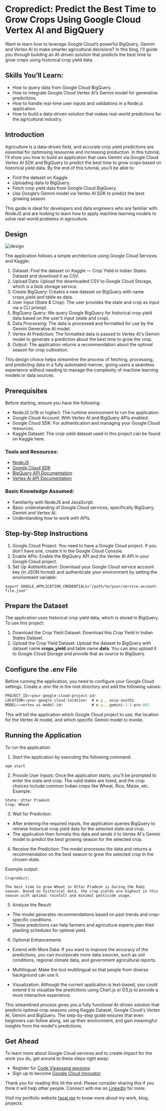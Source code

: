 # Cropredict: Predict the Best Time to Grow Crops Using Google Cloud Vertex AI and BigQuery

Want to learn how to leverage Google Cloud’s powerful BigQuery, Gemini and Vertex AI to make smarter agricultural decisions? In this blog, I’ll guide you through building an AI-driven solution that predicts the best time to grow crops using historical crop yield data.

## Skills You’ll Learn:
- How to query data from Google Cloud BigQuery.
- How to integrate Google Cloud Vertex AI’s Gemini model for generative predictions.
- How to handle real-time user inputs and validations in a Node.js application.
- How to build a data-driven solution that makes real-world predictions for the agricultural industry.

## Introduction
Agriculture is a data-driven field, and accurate crop yield predictions are essential for optimising resources and increasing production. In this tutorial, I’ll show you how to build an application that uses Gemini via Google Cloud Vertex AI SDK and BigQuery to predict the best time to grow crops based on historical yield data. By the end of this tutorial, you’ll be able to:

- Find the dataset on Kaggle.
- Uploading data to BigQuery.
- Fetch crop yield data from Google Cloud BigQuery.
- Use Google’s Gemini model via Vertex AI SDK to predict the best growing season.

This guide is ideal for developers and data engineers who are familiar with NodeJS and are looking to learn how to apply machine learning models to solve real-world problems in agriculture.

## Design
![design](./architecture.png)

The application follows a simple architecture using Google Cloud Services and Kaggle:

1. Dataset: Find the dataset on Kaggle — Crop Yield in Indian States Dataset and download it as CSV.
2. Upload Data: Upload the downloaded CSV to Google Cloud Storage, which is a blob storage service.
3. Create BigQuery: Creates a new dataset on BigQuery with name crops_yield and table as data.
4. User Input (State & Crop): The user provides the state and crop as input via a CLI prompt.
5. BigQuery Query: We query Google BigQuery for historical crop yield data based on the user’s input (state and crop).
6. Data Processing: The data is processed and formatted for use by the Gemini Generative AI model.
7. Vertex AI Prediction: The formatted data is passed to Vertex AI's Gemini model to generate a prediction about the best time to grow the crop.
8. Output: The application returns a recommendation about the optimal season for crop cultivation.

This design choice helps streamline the process of fetching, processing, and predicting data in a fully automated manner, giving users a seamless experience without needing to manage the complexity of machine learning models or data sources.

## Prerequisites
Before starting, ensure you have the following:

- NodeJS (v18 or higher): The runtime environment to run the application.
- Google Cloud Account: With Vertex AI and BigQuery APIs enabled.
- Google Cloud SDK: For authentication and managing your Google Cloud resources.
- Kaggle Dataset: The crop yield dataset used in this project can be found on Kaggle here.

### Tools and Resources:
- [NodeJS](https://nodejs.org/)
- [Google Cloud SDK](https://cloud.google.com/sdk)
- [BigQuery API Documentation](https://cloud.google.com/bigquery/docs/introduction)
- [Vertex AI API Documentation](https://cloud.google.com/vertex-ai/docs)

### Basic Knowledge Assumed:
- Familiarity with NodeJS and JavaScript.
- Basic understanding of Google Cloud services, specifically BigQuery, Gemini and Vertex AI.
- Understanding how to work with APIs.

## Step-by-Step Instructions

1. Google Cloud Project: You need to have a Google Cloud project. If you don’t have one, create it in the Google Cloud Console.
2. Enable APIs: Enable the BigQuery API and the Vertex AI API in your Google Cloud project.
3. Set Up Authentication: Download your Google Cloud service account key (in JSON format) and authenticate your environment by setting the environment variable:

```shell
export GOOGLE_APPLICATION_CREDENTIALS="/path/to/your/service-account-file.json"
```

## Prepare the Dataset
The application uses historical crop yield data, which is stored in BigQuery. To use this project:

1. Download the Crop Yield Dataset: Download this Crop Yield in Indian States Dataset.
2. Upload the Crop Yield Dataset: Upload the dataset to BigQuery with dataset name __crops_yield__ and table name __data__. You can also upload it to Google Cloud Storage and provide that as source to BigQuery.

## Configure the .env File
Before running the application, you need to configure your Google Cloud settings. Create a .env file in the root directory and add the following values:
```javascript
PROJECT_ID=<your-google-cloud-project-id>
LOCATION=<your-google-cloud-location>  # e.g., asia-south1
MODEL=<vertex-ai-model-id>             # e.g., gemini-1.5-pro-002
```
This will tell the application which Google Cloud project to use, the location for the Vertex AI model, and which specific Gemini model to invoke.


## Running the Application
To run the application:

1. Start the application by executing the following command:
```shell
npm start
```

2. Provide User Inputs: Once the application starts, you'll be prompted to enter the state and crop. The valid states are listed, and the crop choices include common Indian crops like Wheat, Rice, Maize, etc.
Example:
```shell
State: Uttar Pradesh
Crop: Wheat
```

3. Wait for Prediction:
- After entering the required inputs, the application queries BigQuery to retrieve historical crop yield data for the selected state and crop.
- The application then formats this data and sends it to Vertex AI's Gemini model to predict the best growing season for the selected crop.

4. Receive the Prediction:
The model processes the data and returns a recommendation on the best season to grow the selected crop in the chosen state.

Example output:
```shell
Cropredict: 

The best time to grow Wheat in Uttar Pradesh is during the Rabi season. Based on historical data, the crop yields are highest in this season with optimal rainfall and minimal pesticide usage.
```

5. Analyze the Result:
- The model generates recommendations based on past trends and crop-specific conditions.
- These predictions can help farmers and agriculture experts plan their planting schedules for optimal yield.

6. Optional Enhancements
- Extend with More Data: If you want to improve the accuracy of the predictions, you can incorporate more data sources, such as soil conditions, regional climate data, and government agricultural reports.

- Multilingual: Make the tool multilingual so that people from diverse background can use it.

- Visualization: Although the current application is text-based, you could extend it to visualize the predictions using Chart.js or D3.js to provide a more interactive experience.

This streamlined process gives you a fully functional AI-driven solution that predicts optimal crop seasons using Kaggle Dataset, Google Cloud's Vertex AI, Gemini and BigQuery. The step-by-step guide ensures that even beginners can follow along, set up their environment, and gain meaningful insights from the model's predictions.

## Get Ahead
To learn more about Google Cloud services and to create impact for the work you do, get around to these steps right away:
- Register for [Code Vipassana sessions](https://rsvp.withgoogle.com/events/cv)
- Sign up to become [Google Cloud Innovator](https://cloud.google.com/innovators)

Thank you for reading this till the end. Please consider sharing this if you think it will help other people. Connect with me on [LinkedIn](https://www.linkedin.com/in/0xFazal) for more.

Visit my portfolio website [fazal.me](https://fazal.me) to know more about my work, blog, projects.